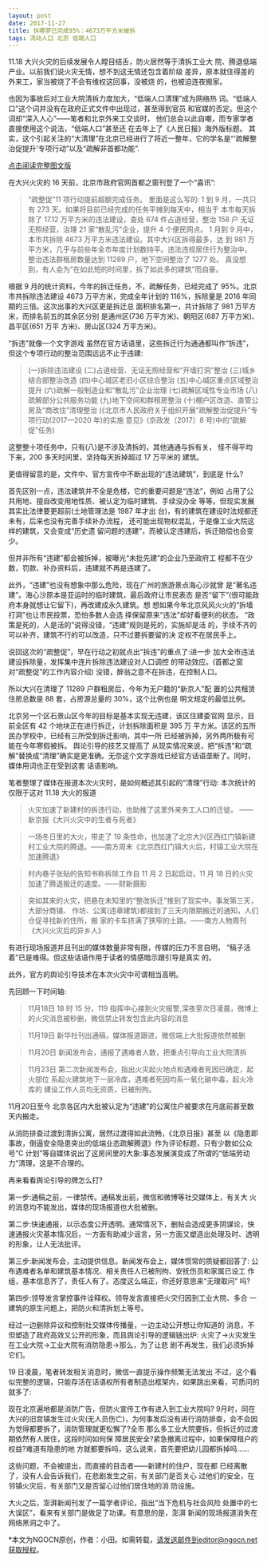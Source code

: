 ```yaml
---
layout: post
date: 2017-11-27
title: 拆哪梦已完成95%：4673万平方米被拆
tags: 流动人口 北京 低端人口  
---
```

11.18 大兴火灾的后续发展令人瞠目结舌，防火居然等于清拆工业大 院、腾退低端产业。以前我们说火灾无情，想不到这无情还包含着阶级 差异，原本就住得差的外来工，家当被烧了不会有维权这回事，没被烧 的，也被迫连夜搬家。

也因为事故后对工业大院清拆力度加大，“低端人口清理”成为网络热 词。“低端人口”这个词并没有在政府正式文件中出现过，甚至得到官员 和官媒的否定。但这个词却“深入人心”——笔者和北京外来工交谈时， 他们总会以此自嘲，而专家学者直接使用这个说法，“低端人口”甚至还 在去年上了《人民日报》海外版标题。
其实，这个引起关注的“大清理”在北京已经进行了将近一整年，它的学名是“‘疏解整治促提升’专项行动”以及“疏解非首都功能”.

<!--more-->

[点击阅读完整图文版](http://ccswatch.org/zixun/China-China-Dream-has-been-achived-95-percent.pdf)

在大兴火灾的 16 天前，北京市政府官网首都之窗刊登了一个“喜讯”:

>“疏整促”11 项行动提前超额完成任务。 里面是这么写的:
1 到 9 月，一共只有 273 天。如果将目前已经完成的任务平摊到每天中，相当于 本市每天拆除了 17.12 万平方米的违法建设，查处 674 件占道经营，整治 158 户 无证无照经营，治理 21 家“散乱污”企业，提升 4 个便民网点。
1 月到 9 月中，本市共拆除 4673 万平方米违法建设。其中大兴区拆得最多，达 到 981 万平方米，几乎与前些年全市年度计划数持平。违法违规居住行为整治中， 整治违法群租房数量达到 11289 户，地下空间整治了 1277 处。
真没想到，有人会为“在如此短的时间里，拆了如此多的建筑”而自豪。

根据 9 月的统计资料，今年的拆迁任务，不，疏解任务，已经完成了 95%。北京市共拆除违法建设 4673 万平方米，完成全年计划的 116%，拆除量是 2016 年同期的三倍。这次出事的大兴区更是拆迁总 面积排名第一，共计拆除了 981 万平方米，而排名前五的其余区分别 是通州区(736 万平方米)、朝阳区(687 万平方米)、昌平区(651 万平 方米)、房山区(324 万平方米)。

“拆违”就像一个文字游戏 虽然在官方话语里，这些拆迁行为通通都叫作“拆违”，但这个专项行动的整治范围远远不止于违建:

>(一)拆除违法建设 (二)占道经营、无证无照经营和“开墙打洞”整治
>(三)城乡结合部整治改造
>(四)中心城区老旧小区综合整治
>(五)中心城区重点区域整治提升
>(六)疏解一般制造业和“散乱污”企业治理
>(七)疏解区域性专业市场
>(八)疏解部分公共服务功能
>(九)地下空间和群租房整治
>(十)棚户区改造、直管公房及“商改住”清理整治
(《北京市人民政府关于组织开展“疏解整治促提升”专项行动(2017—2020 年)的实施 意见》(京政发〔2017〕8 号)中的“疏解促”任务)

这整整十项任务中，只有(八)是不涉及清拆的，其他通通与拆有关， 怪不得平均下来，200 多天时间里，坚持每天拆掉超过 17 万平米的 建筑。

更值得留意的是，文件中、官方宣传中不断出现的“违法建筑”，到底是 什么?

首先区别一点，违法建筑并不全是危楼，它的重要问题是“违法”，例如 占用了公共用地、擅自改变用地性质、被认定为临时建筑、手续没办全 等等。但现实发展其实比法律要更超前(土地管理法是 1987 年才出 台)，有的建筑在建设时法规都还未有，后来也没有完善手续补办流程， 还可能出现物权混乱，于是像工业大院这样的建筑，又会变成“历史遗 留问题的违建”，而被认定违建后，拆迁赔偿也会变少。
 
但并非所有“违建”都会被拆掉，被曝光“未批先建”的企业乃至政府工 程都不在少数，罚款、补办资料后，违建就不再是违建了。

此外，“违建”也没有想象中那么危险，现在广州的旅游景点海心沙就曾 是“著名违建”。海心沙原本是亚运时的临时建筑，最后政府让市民表态 是否“留下”(很可能政府本身就想让它留下)，再改建成永久建筑。想 想如果今年北京风风火火的“拆墙打洞”也让市民投票，恐怕多数人会选 择保留原来“违法”却好看便利的状态。
“政策是死的，人是活的”说得没错，“违建”规则是死的，实施却是活 的，手续不齐的可以补齐，建筑不行的可以改造，只不过要拆要留的决 定权不在居民手上。

说回这次的“疏整促”，早在行动之初就点出“拆违”的重点了:进一步 加大全市违法建设拆除量，发挥集中连片拆除违法建设对人口调控 的带动效应。(首都之窗对“疏整促”的工作内容介绍)
没错，醉翁之意不在拆违，在控制人口。
 
所以大兴在清理了 11289 户群租房后，今年为无户籍的“新京人”配 置的公共租赁住房总数是 88 套，占房源总量的 30%，这个比例也是 明文规定的最低比例。

北京另一个区石景山区今年的目标是基本实现无违建，该区住建委官网 显示，目前全区有 42 个地块正在进行拆迁，计划拆除面积是 395 万 平方米。该区的五所民办学校中，已经有三所受到拆迁影响，其中一所 已经被拆掉，另外两所极有可能在今年寒假被拆。
舆论引导的技艺又提高了 从现实情况来说，把“拆违”和“疏解”替换成“清理”确实是更准确。无奈这个文字游戏已经官方话语垄断了。同时，媒体用词也正在受到这套 话语影响。

笔者整理了媒体在报道本次火灾时，是如何概述其引起的“清理”行动: 本次统计的仅限于这对 11.18 大火的报道

>火灾加速了新建村的拆违行动，也助推了这里外来务工人口的迁徙。 ——新京报《大兴火灾中的生者与死者》

>一场冬日里的大火，带走了 19 条性命，也加速了北京大兴区西红门镇新建村工业大院的腾退。——南方周末《北京西红门镇大火后，村镇工业大院在加速腾退》

>村内巷子张贴的告知书称拆除工作自 11 月 2 日起启动，11 月 18 日的火灾加速了腾退搬迁的速度。——财新摄影

>突如其来的火灾，把悬在未知里的“整改拆迁”推到了现实中。事发第三天，大部分商铺、 作坊、公寓(违章建筑)都接到了三天内限期搬迁的通知，人们仓促寻找新的住所，搬 家的卡车挤满了狭窄的土路。——南方人物周刊《大兴火灾后的异乡人》

有进行现场报道并且刊出的媒体数量非常有限，传媒的压力不言自明， “稿子活着”已是难得。但这些话语作用于读者的情感暗示跟引导是真实 的。

此外，官方的舆论引导技术在本次火灾中可谓相当高明。

先回顾一下时间轴:

>11月18日 18 时 15 分，119 指挥中心接到火灾报警,深夜至次日凌晨，微博上的火灾消息被秒删，微信禁止转发包含此内容的消息

>11月19日 新华社刊出通稿，媒体报道跟进，微信端上大批报道依然被删 

>11月20日 新闻发布会，通报了遇难者人数，把重点引导向工业大院清拆 

>11月23日 第二次新闻发布会，指出火灾起火地点和遇难者死因已确定，起火部位 系起火建筑地下一层冷库，遇难者死因均系一氧化碳中毒，起火冷库的 建设工作人员均无资质，已被刑拘。

11月20日至今 北京各区内大批被认定为“违建”的公寓住户被要求在月底前甚至数天内搬走。

从消防排查过渡到清拆公寓，居然过渡得如此流畅，《北京日报》甚至 以《隐患即事故，倒逼安全隐患突出的低端业态疏解腾退》作为评论标题，只有少数如公众号“C 计划”等自媒体说出了这房间里的大象:事态发展演变成了所谓的“低端劳动力”清理，这是不合理的。

再来看看舆论引导的牌怎么打?

第一步:通稿之前，一律禁传。通稿发出前，微信和微博等社交媒体上，有关大 火的消息均不能发出，媒体的现场报道也大批被删。

第二步:快速通报，以示态度公开透明。通常情况下，删帖会造成更多阴谋论，快速通报火灾基本情况后，一方面有助减少谣言，另一方面又塑造出处理及时、透明的形象，让人无法批评。

第三步:新闻发布会，主动提供信息。新闻发布会上，媒体惯常的质疑都回答了: 公布遇难者名单和建筑基本情况、相关责任人已被刑拘、安抚伤员和家属已设工 作组，基本信息齐了，责任人有了。态度这么端正，你还好意思来“无理取问” 吗?

第四步:领导发言掌控事件诠释权。领导发言直接把火灾归因到工业大院、多合 一建筑的原生问题上，把防火和清拆划上等号。

经过一边删除异议和控制社交媒体传播量，一边主动公开想让你知道的 消息，不但塑造了政府高效又公开的形象，而且舆论引导的逻辑链出炉: 火灾了→火灾发生在工业大院→工业大院有消防隐患→那么，为了让悲 剧不再发生，我们必须拆掉它们。

19 日凌晨，笔者转发相关消息时，微信一直提示操作频繁无法发出 不过，这个看似完整的逻辑，只能存活在话语权所有者制造出框架内，如果跳出来看，可质问的就多了:

现在北京遍地都是消防广告，但防火宣传工作有进入到工业大院吗? 9月时，同在大兴的旧宫镇发生过火灾(无人员伤亡)，为何事发后没有进行消防排查，会不会因为觉得都要拆了，消防管理就更松懈了?全市 那么多工业大院要拆，但拆迁的过渡期依然有人居住，这段时间如何保 障居民安全?紧急撤离过程中，如果保障租户的权益?难道有隐患的地 方就都要拆吗，这么说来，首先要把幼儿园都拆掉吗......

这些问题，不会被提出，而直接的目击者——新建村的住户，现在都 已经离散了，没有人会告诉我们，在悲剧发生之前，有关部门是否关心 过他们的安全，在邻镇火灾后，有关部门又是否留心过他们居住地的消 防设施。

大火之后，澎湃新闻刊发了一篇学者评论，指出“当下危机与社会风险 处置中的七大误区”，看来有关部门是做足了功课。有意思的是，澎湃 新闻的现场报道消失在网络黑洞之中了。

*本文为NGOCN原创，作者：小田。如需转载，请发送邮件到editor@ngocn.net获取授权。
